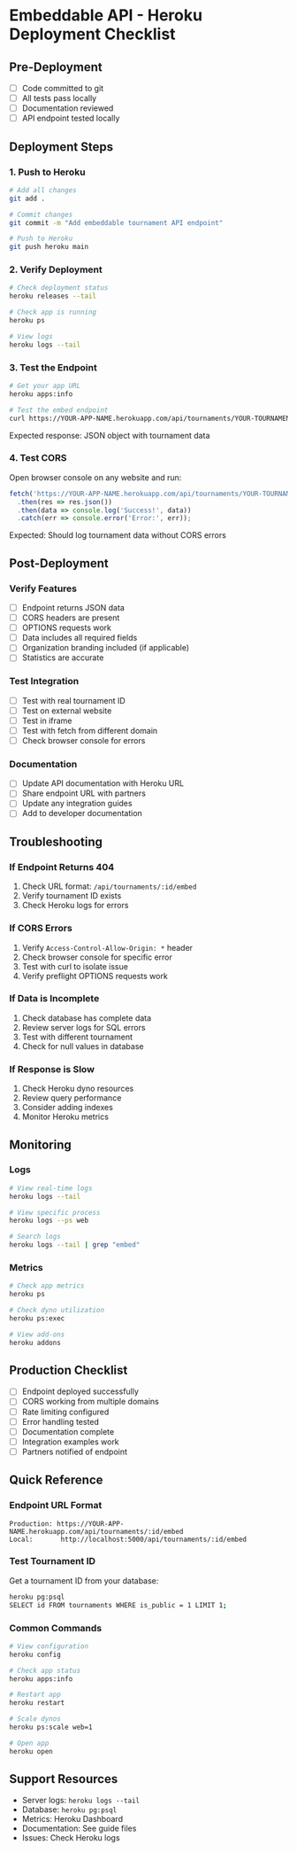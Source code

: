 # Embeddable API - Heroku Deployment Checklist

## Pre-Deployment

- [ ] Code committed to git
- [ ] All tests pass locally
- [ ] Documentation reviewed
- [ ] API endpoint tested locally

## Deployment Steps

### 1. Push to Heroku

```bash
# Add all changes
git add .

# Commit changes
git commit -m "Add embeddable tournament API endpoint"

# Push to Heroku
git push heroku main
```

### 2. Verify Deployment

```bash
# Check deployment status
heroku releases --tail

# Check app is running
heroku ps

# View logs
heroku logs --tail
```

### 3. Test the Endpoint

```bash
# Get your app URL
heroku apps:info

# Test the embed endpoint
curl https://YOUR-APP-NAME.herokuapp.com/api/tournaments/YOUR-TOURNAMENT-ID/embed
```

Expected response: JSON object with tournament data

### 4. Test CORS

Open browser console on any website and run:

```javascript
fetch('https://YOUR-APP-NAME.herokuapp.com/api/tournaments/YOUR-TOURNAMENT-ID/embed')
  .then(res => res.json())
  .then(data => console.log('Success!', data))
  .catch(err => console.error('Error:', err));
```

Expected: Should log tournament data without CORS errors

## Post-Deployment

### Verify Features

- [ ] Endpoint returns JSON data
- [ ] CORS headers are present
- [ ] OPTIONS requests work
- [ ] Data includes all required fields
- [ ] Organization branding included (if applicable)
- [ ] Statistics are accurate

### Test Integration

- [ ] Test with real tournament ID
- [ ] Test on external website
- [ ] Test in iframe
- [ ] Test with fetch from different domain
- [ ] Check browser console for errors

### Documentation

- [ ] Update API documentation with Heroku URL
- [ ] Share endpoint URL with partners
- [ ] Update any integration guides
- [ ] Add to developer documentation

## Troubleshooting

### If Endpoint Returns 404

1. Check URL format: `/api/tournaments/:id/embed`
2. Verify tournament ID exists
3. Check Heroku logs for errors

### If CORS Errors

1. Verify `Access-Control-Allow-Origin: *` header
2. Check browser console for specific error
3. Test with curl to isolate issue
4. Verify preflight OPTIONS requests work

### If Data is Incomplete

1. Check database has complete data
2. Review server logs for SQL errors
3. Test with different tournament
4. Check for null values in database

### If Response is Slow

1. Check Heroku dyno resources
2. Review query performance
3. Consider adding indexes
4. Monitor Heroku metrics

## Monitoring

### Logs

```bash
# View real-time logs
heroku logs --tail

# View specific process
heroku logs --ps web

# Search logs
heroku logs --tail | grep "embed"
```

### Metrics

```bash
# Check app metrics
heroku ps

# Check dyno utilization
heroku ps:exec

# View add-ons
heroku addons
```

## Production Checklist

- [ ] Endpoint deployed successfully
- [ ] CORS working from multiple domains
- [ ] Rate limiting configured
- [ ] Error handling tested
- [ ] Documentation complete
- [ ] Integration examples work
- [ ] Partners notified of endpoint

## Quick Reference

### Endpoint URL Format

```
Production: https://YOUR-APP-NAME.herokuapp.com/api/tournaments/:id/embed
Local:       http://localhost:5000/api/tournaments/:id/embed
```

### Test Tournament ID

Get a tournament ID from your database:
```bash
heroku pg:psql
SELECT id FROM tournaments WHERE is_public = 1 LIMIT 1;
```

### Common Commands

```bash
# View configuration
heroku config

# Check app status
heroku apps:info

# Restart app
heroku restart

# Scale dynos
heroku ps:scale web=1

# Open app
heroku open
```

## Support Resources

- Server logs: `heroku logs --tail`
- Database: `heroku pg:psql`
- Metrics: Heroku Dashboard
- Documentation: See guide files
- Issues: Check Heroku logs

